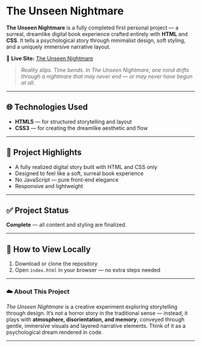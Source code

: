 # The Unseen Nightmare

**The Unseen Nightmare** is a fully completed first personal project — a surreal, dreamlike digital book experience crafted entirely with **HTML** and **CSS**. It tells a psychological story through minimalist design, soft styling, and a uniquely immersive narrative layout.

🔗 **Live Site:** [The Unseen Nightmare](https://snehasikder.github.io/The-Unseen-Nightmare/)

> *Reality slips. Time bends. In The Unseen Nightmare, one mind drifts through a nightmare that may never end — or may never have begun at all.*

---

## 🌐 Technologies Used
- **HTML5** — for structured storytelling and layout
- **CSS3** — for creating the dreamlike aesthetic and flow

---

## 🎯 Project Highlights
- A fully realized digital story built with HTML and CSS only
- Designed to feel like a soft, surreal book experience
- No JavaScript — pure front-end elegance
- Responsive and lightweight

---

## ✅ Project Status
**Complete** — all content and styling are finalized.

---

## 📁 How to View Locally
1. Download or clone the repository
2. Open `index.html` in your browser — no extra steps needed

---

### ☁️ About This Project
*The Unseen Nightmare* is a creative experiment exploring storytelling through design. It’s not a horror story in the traditional sense — instead, it plays with **atmosphere, disorientation, and memory**, conveyed through gentle, immersive visuals and layered narrative elements. Think of it as a psychological dream rendered in code.

---
